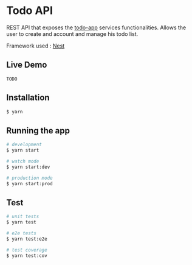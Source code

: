 # Todo API
REST API that exposes the [todo-app](git@github.com:Wallace-F-Rosa/todo-app.git) services functionalities.
Allows the user to create and account and manage his todo list.

Framework used : [Nest](https://github.com/nestjs/nest)

## Live Demo

`TODO`

## Installation

```bash
$ yarn
```

## Running the app

```bash
# development
$ yarn start

# watch mode
$ yarn start:dev

# production mode
$ yarn start:prod
```

## Test

```bash
# unit tests
$ yarn test

# e2e tests
$ yarn test:e2e

# test coverage
$ yarn test:cov
```

